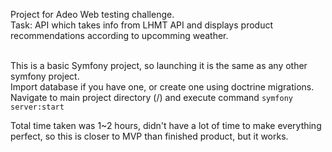 Project for Adeo Web testing challenge. <br />
Task: API which takes info from LHMT API and displays product recommendations according to upcomming weather. <br /> <br />

This is a basic Symfony project, so launching it is the same as any other symfony project. <br />
Import database if you have one, or create one using doctrine migrations.<br />
Navigate to main project directory (/) and execute command <code>symfony server:start</code> <br />

Total time taken was 1~2 hours, didn't have a lot of time to make everything perfect, so this is closer to MVP than finished product, but it works.
